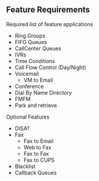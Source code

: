 ## Feature Requirements

Required list of feature applications
- Ring Groups
- FIFO Queues
- CallCenter Queues
- IVRs
- Time Conditions
- Call Flow Control (Day/Night)
- Voicemail
  - VM to Email
- Conference
- Dial By Name Directory
- FMFM
- Park and retrieve


Optional Features
- DISA?
- Fax
  - Fax to Email
  - Web to Fax
  - Fax to Fax
  - Fax to CUPS
- Blacklist
- Callback Queues
